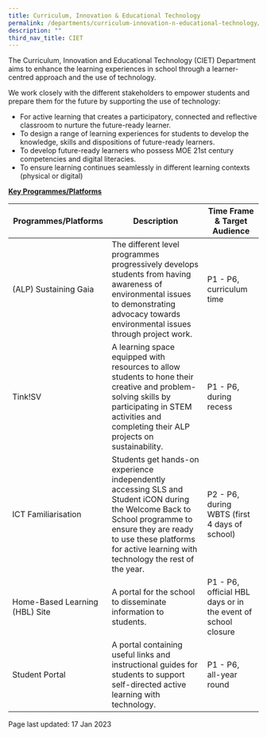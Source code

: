 ```yaml
---
title: Curriculum, Innovation & Educational Technology
permalink: /departments/curriculum-innovation-n-educational-technology/
description: ""
third_nav_title: CIET
---
```

<p>The Curriculum, Innovation and Educational Technology (CIET) Department aims to enhance the learning experiences in school through a learner-centred approach and the use of technology.</p>

<p>We work closely with the different stakeholders to empower students and prepare them for the future by supporting the use of technology:</p>


* For active learning that creates a participatory, connected and reflective classroom to nurture the future-ready learner.
* To design a range of learning experiences for students to develop the knowledge, skills and dispositions of future-ready learners.
* To develop future-ready learners who possess MOE 21st century competencies and digital literacies.
* To ensure learning continues seamlessly in different learning contexts (physical or digital)

<strong><u>Key Programmes/Platforms</u></strong>
<br>

| Programmes/Platforms | Description | Time Frame &amp; Target Audience |
|----------|---------|---------|
| (ALP) Sustaining Gaia |  The different level programmes progressively develops students from having awareness of environmental issues to demonstrating advocacy towards environmental issues through project work.| P1 - P6, curriculum time|
| Tink!SV | A learning space equipped with resources to allow students to hone their creative and problem-solving skills by participating in STEM activities and completing their ALP projects on sustainability. | P1 - P6, during recess|
|ICT Familiarisation|  Students get hands-on experience independently accessing SLS and Student iCON during the Welcome Back to School programme to ensure they are ready to use these platforms for active learning with technology the rest of the year.|P2 - P6, during WBTS (first 4 days of school)
|Home-Based Learning (HBL) Site|A portal for the school to disseminate information to students.|P1 - P6, official HBL days or in the event of school closure
|Student Portal|A portal containing useful links and instructional guides for students to support self-directed active learning with technology.|P1 - P6, all-year round|
	
<p>Page last updated: 17 Jan 2023</p>